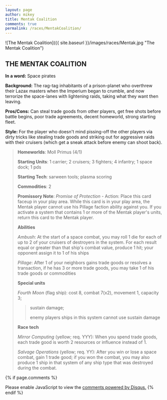 ```yaml
---
layout: page
author: mikey
title: Mentak Coalition
comments: true
permalink: /races/MentakCoalition/
---
```


![The Mentak Coalition]({{ site.baseurl }}/images/races/Mentak.jpg "The Mentak Coalition")

## THE MENTAK COALITION

**In a word:** Space pirates

**Background:** The rag-tag inhabitants of a prison-planet who overthrew their Lazax masters when the Imperium began to crumble, and now terrorize the space-lanes with lightening raids, taking what they want then leaving.

**Pros/Cons:** Can steal trade goods from other players, get free shots before battle begins, poor trade agreements, decent homeworld, strong starting fleet.

**Style:** For the player who doesn't mind pissing-off the other players via dirty tricks like stealing trade goods and striking out for aggressive raids with their cruisers (which get a sneak attack before enemy can shoot back).

>**Homeworlds**: Moll Primus (4/1)
>
>**Starting Units**: 1 carrier; 2 cruisers; 3 fighters; 4 infantry; 1 space dock; 1 pds
>
>**Starting Tech**: sarween tools; plasma scoring 
>
>**Commodities**: 2
>
>**Promissory Note**: _Promise of Protection_ - Action: Place this card faceup in your play area. While this card is in your play area, the Mentak player cannot use his Pillage faction ability against you. If you activate a system that contains 1 or more of the Mentak player's units, return this card to the Mentak player. 
>
>**Abilities**
>
>_Ambush_: At the start of a space combat, you may roll 1 die for each of up to 2 of your cruisers of destroyers in the system. For each result equal or greater than that ship's combat value, produce 1 hit; your opponent  assign it to 1 of his ships
>
>_Pillage_: After 1 of your neighbors gains trade goods or resolves a transaction, if he has 3 or more trade goods, you may take 1 of his trade goods or commodities 
>
>**Special units**
>
>_Fourth Moon_ (flag ship): cost 8, combat 7(x2), movement 1, capacity 3; 
>>sustain damage; 
>>
>>enemy players ships in this system cannot use sustain damage 
>
>**Race tech**
>
>_Mirror Computing_ (yellow; req. YYY): When you spend trade goods, each trade good is worth 2 resources or influence instead of 1. 
>
>_Salvage Operations_ (yellow; req. YY): After you win or lose a space combat, gain 1 trade good; if you won the combat, you may also produce 1 ship in that system of any ship type that was destroyed during the combat. 

{% if page.comments %}
<div id="disqus_thread"></div>
<script>

/**
*  RECOMMENDED CONFIGURATION VARIABLES: EDIT AND UNCOMMENT THE SECTION BELOW TO INSERT DYNAMIC VALUES FROM YOUR PLATFORM OR CMS.
*  LEARN WHY DEFINING THESE VARIABLES IS IMPORTANT: https://disqus.com/admin/universalcode/#configuration-variables*/
/*
var disqus_config = function () {
this.page.url = PAGE_URL;  // Replace PAGE_URL with your page's canonical URL variable
this.page.identifier = PAGE_IDENTIFIER; // Replace PAGE_IDENTIFIER with your page's unique identifier variable
};
*/
(function() { // DON'T EDIT BELOW THIS LINE
var d = document, s = d.createElement('script');
s.src = 'https://mikeymischief-github-io.disqus.com/embed.js';
s.setAttribute('data-timestamp', +new Date());
(d.head || d.body).appendChild(s);
})();
</script>
<noscript>Please enable JavaScript to view the <a href="https://disqus.com/?ref_noscript">comments powered by Disqus.</a></noscript>
<script id="dsq-count-scr" src="//mikeymischief-github-io.disqus.com/count.js" async></script>                            
{% endif %}
